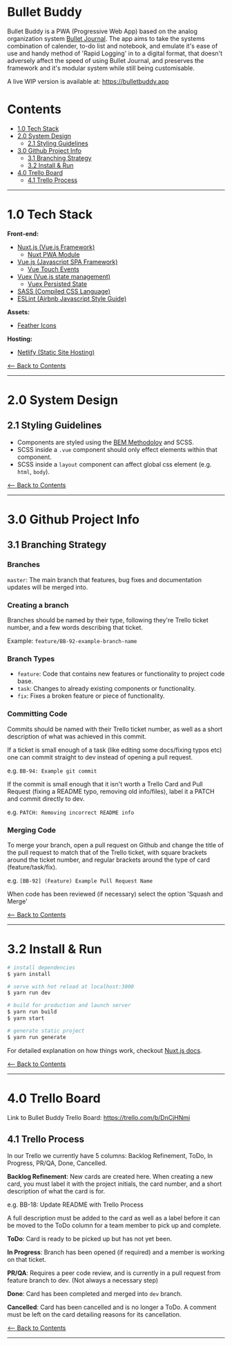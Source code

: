 # Bullet Buddy

Bullet Buddy is a PWA (Progressive Web App) based on the analog organization system 
[Bullet Journal](http://bulletjournal.com/). The 
app aims to take the systems combination of calender, to-do list and notebook,
and emulate it's ease of use and handy method of 'Rapid Logging' in to a digital
format, that doesn't adversely affect the speed of using Bullet Journal, and
preserves the framework and it's modular system while still being customisable.

A live WIP version is available at: https://bulletbuddy.app

<div id="contents" />

# Contents

- [1.0 Tech Stack](#1.0)
- [2.0 System Design](#2.0)
  - [2.1 Styling Guidelines](#2.1)
- [3.0 Github Project Info](#3.0)
  - [3.1 Branching Strategy](#3.1)
  - [3.2 Install & Run](#3.2)
- [4.0 Trello Board](#4.0)
  - [4.1 Trello Process](#4.1)

---

<div id="1.0" />

# 1.0 Tech Stack

**Front-end:**

- [Nuxt.js (Vue.js Framework)](https://nuxtjs.org/guide)
  - [Nuxt PWA Module](https://github.com/nuxt-community/pwa-module)
- [Vue.js (Javascript SPA Framework)](https://vuejs.org/)
  - [Vue Touch Events](https://www.npmjs.com/package/vue2-touch-events)
- [Vuex (Vue.js state management)](https://vuex.vuejs.org/en/)
  - [Vuex Persisted State](https://github.com/robinvdvleuten/vuex-persistedstate)
- [SASS (Compiled CSS Language)](http://sass-lang.com/)
- [ESLint (Airbnb Javascript Style Guide)](https://github.com/airbnb/javascript)

**Assets:**

- [Feather Icons](https://feathericons.com/)

**Hosting:**

- [Netlify (Static Site Hosting)](https://www.netlify.com/)


[<-- Back to Contents](#contents)

---

<div id="2.0" />

# 2.0 System Design

<div id="2.1" />

## 2.1 Styling Guidelines

- Components are styled using the 
  [BEM Methodoloy](http://getbem.com/introduction/) and SCSS. 
- SCSS inside a `.vue` component should only effect elements within 
  that component.
- SCSS inside a `layout` component can affect global css element (e.g. `html`,
  `body`).

[<-- Back to Contents](#contents)

---

<div id="3.0" />

# 3.0 Github Project Info

<div id="3.1" />

## 3.1 Branching Strategy

### Branches

`master`: The main branch that features, bug fixes and documentation updates
will be merged into.

### Creating a branch

Branches should be named by their type, following they're Trello ticket number,
and a few words describing that ticket.

Example: `feature/BB-92-example-branch-name`

### Branch Types

- `feature`: Code that contains new features or functionality to project code base.
- `task`: Changes to already existing components or functionality.
- `fix`: Fixes a broken feature or piece of functionality.

### Committing Code

Commits should be named with their Trello ticket number, as well as a short
description of what was achieved in this commit.

If a ticket is small enough of a task (like editing some docs/fixing typos etc)
one can commit straight to dev instead of opening a pull request.

e.g. `BB-94: Example git commit`

If the commit is small enough that it isn't worth a Trello Card and Pull Request
(fixing a README typo, removing old info/files), label it a PATCH and commit 
directly to dev.

e.g. `PATCH: Removing incorrect README info`

### Merging Code

To merge your branch, open a pull request on Github and change the title of the
pull request to match that of the Trello ticket, with square brackets around the
ticket number, and regular brackets around the type of card (feature/task/fix).

e.g. `[BB-92] (Feature) Example Pull Request Name`

When code has been reviewed (if necessary) select the option 'Squash and Merge'

[<-- Back to Contents](#contents)

---

<div id="3.2" />

# 3.2 Install & Run

``` bash
# install dependencies
$ yarn install

# serve with hot reload at localhost:3000
$ yarn run dev

# build for production and launch server
$ yarn run build
$ yarn start

# generate static project
$ yarn run generate
```

For detailed explanation on how things work, checkout [Nuxt.js docs](https://nuxtjs.org).

[<-- Back to Contents](#contents)

---

<div id="4.0" />

# 4.0 Trello Board

Link to Bullet Buddy Trello Board: https://trello.com/b/DnCjHNmi

<div id="4.1" />

## 4.1 Trello Process

In our Trello we currently have 5 columns: Backlog Refinement, ToDo, In
Progress, PR/QA, Done, Cancelled.

**Backlog Refinement**: New cards are created here. When creating a new card, you must label it with the
project initials, the card number, and a short description of what the card is
for.

e.g. BB-18: Update README with Trello Process

A full description must be added to the card as well as a label before it can be
moved to the ToDo column for a team member to pick up and complete.

**ToDo**: Card is ready to be picked up but has not yet been.

**In Progress**: Branch has been opened (if required) and a member is working on that ticket.

**PR/QA**: Requires a peer code review, and is currently in a  pull request from feature
branch to dev. (Not always a necessary step)

**Done**: Card has been completed and merged into `dev` branch.

**Cancelled**: Card has been cancelled and is no longer a ToDo. A comment must
be left on the card detailing reasons for its cancellation.


[<-- Back to Contents](#contents)

---
